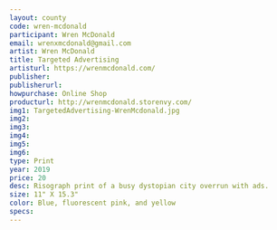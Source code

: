 ```yaml
---
layout: county 
code: wren-mcdonald
participant: Wren McDonald
email: wrenxmcdonald@gmail.com
artist: Wren McDonald
title: Targeted Advertising
artisturl: https://wrenmcdonald.com/
publisher: 
publisherurl: 
howpurchase: Online Shop
producturl: http://wrenmcdonald.storenvy.com/
img1: TargetedAdvertising-WrenMcdonald.jpg
img2: 
img3: 
img4: 
img5: 
img6: 
type: Print
year: 2019
price: 20
desc: Risograph print of a busy dystopian city overrun with ads.
size: 11" X 15.3"
color: Blue, fluorescent pink, and yellow
specs: 
---
```

